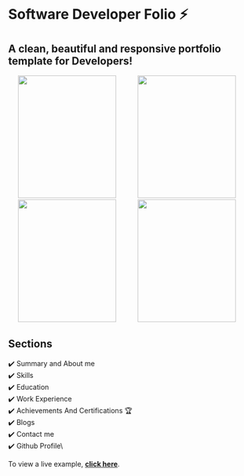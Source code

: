 # Software Developer Folio ⚡️
## A clean, beautiful and responsive portfolio template for Developers!



<p float="left" margin="5">
 
  <img src="https://github.com/saikumar110/Images_of_projects/blob/main/projects_page/landing_page.png?raw=true" width="200" height="250" hspace="20" />
  <img src="https://github.com/saikumar110/Images_of_projects/blob/main/projects_page/about_page.png?raw=true" width="200" height="250"  hspace="20"/>
  <img src=https://github.com/saikumar110/Images_of_projects/blob/main/projects_page/projects_page.png?raw=true width="200"  height="250" hspace="20"/>
  <img src="https://github.com/saikumar110/Images_of_projects/blob/main/projects_page/contact_page.png?raw=true" width="200"  height="250" hspace="20"/>
</p>


## Sections
✔️ Summary and About me\
✔️ Skills\
✔️ Education\
✔️ Work Experience\
✔️ Achievements And Certifications 🏆\
✔️ Blogs\
✔️ Contact me\
✔️ Github Profile\

To view a live example, **[click here](https://silly-shockley-8737b1.netlify.app/work.html)**.
